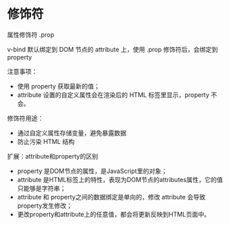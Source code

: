 # 修饰符

属性修饰符 .prop

v-bind 默认绑定到 DOM 节点的 attribute 上，使用 .prop 修饰符后，会绑定到 property

注意事项：

* 使用 property 获取最新的值；
* attribute 设置的自定义属性会在渲染后的 HTML 标签里显示，property 不会。

修饰符用途：

* 通过自定义属性存储变量，避免暴露数据
* 防止污染 HTML 结构

扩展：attribute和property的区别

* property 是DOM节点的属性，是JavaScript里的对象；
* attribute 是HTML标签上的特性，表现为DOM节点的attributes属性，它的值只能够是字符串；
* attribute 和 property之间的数据绑定是单向的，修改 attribute 会导致 property发生修改；
* 更改property和attribute上的任意值，都会将更新反映到HTML页面中。